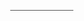 
<html>
<head>
<meta name="viewport" content="width=device-width, initial-scale=1">






  <title>Bootstrap 5 Example</title>
  <meta charset="utf-8">
  <meta name="viewport" content="width=device-width, initial-scale=1">
  <link href="https://cdn.jsdelivr.net/npm/bootstrap@5.3.3/dist/css/bootstrap.min.css" rel="stylesheet">
  <script src="https://cdn.jsdelivr.net/npm/bootstrap@5.3.3/dist/js/bootstrap.bundle.min.js"></script>





<style>



* {box-sizing: border-box}

body, html {
  height: 100%;
 margin: 0;
  font-family: Arial;

}

.tabla {
  background-color: #555;
  color: white;
  float: left;
  border: none;
  outline: none;
  cursor: pointer;
  padding: 0.1px 0.1px;
  font-size: 20px;
  width: 25%;
}

.tabla:hover {
  background-color: #777;
}

.contenido {
  color: white;
  display: none;
  padding: 1px 1px;
  height: 105%;
}


#Inicio {background-color: black;}
#News {background-color: black;}
#otro {background-color: black;}
#About {background-color: black;}
#Especial {background-color: black;}













.bg-image {
  /* Full height */
  height: 100%; 
  
  /* Center and scale the image nicely */
  background-position: center;
  background-repeat: no-repeat;
  background-size: cover;
}

/* Images used */
.img1 { background-image: url("https://i.pinimg.com/736x/fe/b8/2d/feb82d3d0dccb51e13414c539652f282.jpg"); }
.img2 { background-image: url("https://i.pinimg.com/736x/58/34/a8/5834a8af5844d0c6075f0aff65959d56.jpg"); }
.img3 { background-image: url("https://i.pinimg.com/736x/90/5c/f8/905cf8adc890477aea2447bef5168f1e.jpg"); }
.img4 { background-image: url("https://i.pinimg.com/736x/88/4d/25/884d25218b66bf5756f408aa3103202c.jpg"); }
.img5 { background-image: url("https://i.pinimg.com/736x/eb/15/db/eb15db04a5343837dca538694f4df136.jpg"); }
.img6 { background-image: url("https://i.pinimg.com/736x/6e/db/4a/6edb4a1d2354b50cb9789c824ce82be0.jpg"); }

/* Position text in the middle of the page/image */
.bg-text {
  background-color: rgb(0,0,0); /* Fallback color */
  background-color: rgba(0,0,0, 0.4); /* Black w/opacity/see-through */
  color: white;
  font-weight: bold;
  font-size: 80px;
  border: 10px solid #f1f1f1;
  position: fixed;
  top: 50%;
  left: 50%;
  transform: translate(-50%, -50%);
  z-index: 1;
  width: 400px;
  padding: 10px;
  text-align: center;
}


.imgine{
   height: 100%; 
     width: 100%;

}












/* From Uiverse.io by JaydipPrajapati1910 */ 
.Comenzar {
  width: 180px;
  height: 50px;
  border-radius: 5px;
  border: none;
  transition: all 0.5s ease-in-out;
  font-size: 20px;
  font-family: Verdana, Geneva, Tahoma, sans-serif;
  font-weight: 600;
  display: flex;
  align-items: center;
  background: #040f16;
  color: #f5f5f5;
}

.Comenzar:hover {
  box-shadow: 0 0 20px 0px #2e2e2e3a;
}

.Comenzar .iconico {
  position: absolute;
  height: 40px;
  width: 70px;
  display: flex;
  justify-content: center;
  align-items: center;
  transition: all 0.5s;
}

.Comenzar .textCo {
  transform: translateX(55px);
}

.Comenzar:hover .iconico {
  width: 175px;
}

.Comenzar:hover .textCo {
  transition: all 0.5s;
  opacity: 0;
}

.Comenzar:focus {
  outline: none;
}

.Comenzar:active .iconico {
  transform: scale(0.85);
}












/* From Uiverse.io by Z4drus */ 
.button-containering {
  display: flex;
  justify-content: center;
  margin: 20px;
}

.button-3d {
  -webkit-appearance: none;
  appearance: none;
  position: relative;
  border-width: 0;
  padding: 0 8px;
  min-width: 4em;
  min-height: 4em;
  box-sizing: border-box;
  background: transparent;
  font: inherit;
  cursor: pointer;
  margin: 10px;
  border-radius: 20px;
}

.button-top {
  display: flex;
  align-items: center;
  justify-content: center;
  position: relative;
  z-index: 2;
  padding: 8px 16px;
  transform: translateY(0);
  color: #fff;
  background-image: linear-gradient(145deg, #6a11cb, #2575fc);
  text-shadow: 0 -1px rgba(0, 0, 0, 0.25);
  border-radius: 20px;
  transition: transform 0.3s, border-radius 0.3s, background 10s;
}

.button-3d:active .button-top {
  border-radius: 10px 10px 8px 8px / 8px;
  transform: translateY(2px);
  background-image: linear-gradient(145deg, #2575fc, #6a11cb);
}

.button-bottom {
  position: absolute;
  z-index: 1;
  bottom: 4px;
  left: 4px;
  border-radius: 20px;
  padding-top: 6px;
  width: calc(100% - 8px);
  height: calc(100% - 10px);
  background-image: linear-gradient(145deg, #2575fc, #6a11cb);
  box-shadow: 0px 2px 3px 0px rgba(0, 0, 0, 0.5);
  transition: border-radius 0.2s, padding-top 0.2s;
}

.button-base {
  position: absolute;
  z-index: 0;
  top: 4px;
  left: 0;
  border-radius: 20px;
  width: 100%;
  height: calc(100% - 4px);
  background-color: rgba(0, 0, 0, 0.15);
  box-shadow: 0 1px 1px 0 rgba(255, 255, 255, 0.75),
    inset 0 2px 2px rgba(0, 0, 0, 0.25);
  transition: border-radius 0.2s, padding-top 0.2s;
}

.button-3d:active .button-bottom {
  border-radius: 10px 10px 8px 8px / 8px;
  padding-top: 0;
}

.button-3d:active .button-base {
  border-radius: 10px 10px 8px 8px / 8px;
}

















.Analisis {
  overflow: hidden;
  border-radius: 0.5rem;
  max-width: 300px;
  background-color: #fff;
  color: #212121;
}

.imagene {
  height: 8rem;
  width: 100%;
  object-fit: cover;
  background-color: rgb(204, 0, 255);
  background-image: linear-gradient(to right, rgb(255, 174, 0), rgb(204, 0, 255));
}

.info {
  padding: 1rem;
  text-align: center;
}

.text-1 {
  font-size: 0.875rem;
  line-height: 1.25rem;
  font-weight: 600;
  letter-spacing: 0.1em;
  text-transform: uppercase;
}

.text-2 {
  margin-top: 1rem;
  font-weight: 900;
  text-transform: uppercase;
}

.text-2 span:first-child {
  font-size: 2.25rem;
  line-height: 2.5rem;
  font-weight: 900;
}

.text-2 span:last-child {
  margin-top: 0.5rem;
  display: block;
  font-size: 0.875rem;
  line-height: 1.25rem;
}

.action {
  margin-top: 1rem;
  display: inline-block;
  width: 100%;
  background-color: rgb(0, 0, 0);
  padding-top: 1rem;
  padding-bottom: 1rem;
  border-radius: 4px;
  font-size: 0.875rem;
  line-height: 1.25rem;
  font-weight: 700;
  letter-spacing: 0.1em;
  text-transform: uppercase;
  color: rgba(255, 255, 255, 1);
  text-decoration: none;
}

.sin {
  margin-top: 1rem;
  font-size: 0.75rem;
  line-height: 1rem;
  font-weight: 500;
  text-transform: uppercase;
  color: rgba(156, 163, 175, 1);
}




















/* From Uiverse.io by adamgiebl */ 
.Img {
  font-family: inherit;
  font-size: 20px;
  background: royalblue;
  color: white;
  padding: 0.7em 1em;
  padding-left: 0.9em;
  display: flex;
  align-items: center;
  border: none;
  border-radius: 16px;
  overflow: hidden;
  transition: all 0.2s;
  cursor: pointer;
}

.Img span {
  display: block;
  margin-left: 0.3em;
  transition: all 0.3s ease-in-out;
}

.Img svg {
  display: block;
  transform-origin: center center;
  transition: transform 0.3s ease-in-out;
}

.Img:hover .svg-wrapper {
  animation: fly-1 0.6s ease-in-out infinite alternate;
}

.Img:hover svg {
  transform: translateX(1.2em) rotate(45deg) scale(1.1);
}

.Img:hover span {
  transform: translateX(5em);
}

.Img:active {
  transform: scale(0.95);
}

@keyframes fly-1 {
  from {
    transform: translateY(0.1em);
  }

  to {
    transform: translateY(-0.1em);
  }
}












body {
  font-family: Verdana, sans-serif;
  margin: 0;
}

* {
  box-sizing: border-box;
}

.row > .column {
  padding: 0 8px;
}

.row:after {
  content: "";
  display: table;
  clear: both;
}

.column {
  float: left;
  width: 25%;
}

/* The Modal (background) */
.modal {
  display: none;
  position: fixed;
  z-index: 1;
  padding-top: 100px;
  left: 0;
  top: 0;
  width: 100%;
  height: 100%;
  overflow: auto;
  background-color: black;
}

/* Modal Content */
.modal-content {
  position: relative;
  background-color: #fefefe;
  margin: auto;
  padding: 0;
  width: 90%;
  max-width: 1200px;
}

/* The Close Button */
.close {
  color: white;
  position: absolute;
  top: 10px;
  right: 25px;
  font-size: 35px;
  font-weight: bold;
}

.close:hover,
.close:focus {
  color: #999;
  text-decoration: none;
  cursor: pointer;
}

.mySlides {
  display: none;
}

.cursor {
  cursor: pointer;
}

/* Next & previous buttons */
.prev,
.next {
  cursor: pointer;
  position: absolute;
  top: 50%;
  width: auto;
  padding: 16px;
  margin-top: -50px;
  color: white;
  font-weight: bold;
  font-size: 20px;
  transition: 0.6s ease;
  border-radius: 0 3px 3px 0;
  user-select: none;
  -webkit-user-select: none;
}

/* Position the "next button" to the right */
.next {
  right: 0;
  border-radius: 3px 0 0 3px;
}

/* On hover, add a black background color with a little bit see-through */
.prev:hover,
.next:hover {
  background-color: rgba(0, 0, 0, 0.8);
}

/* Number text (1/3 etc) */
.numbertext {
  color: #f2f2f2;
  font-size: 12px;
  padding: 8px 12px;
  position: absolute;
  top: 0;
}

img {
  margin-bottom: -4px;
}

.caption-container {
  text-align: center;
  background-color: black;
  padding: 2px 16px;
  color: white;
}

.demo {
  opacity: 0.6;
}

.active,
.demo:hover {
  opacity: 1;
}

img.hover-shadow {
  transition: 0.3s;
}

.hover-shadow:hover {
  box-shadow: 0 4px 8px 0 rgba(0, 0, 0, 0.2), 0 6px 20px 0 rgba(0, 0, 0, 0.19);
}



</style>
</head>
<body>





<button class="tabla" onclick="openPage('About', this,)"></button>













<div id="Inicio" class="contenido">


<div><img class="imgine" src="https://i.pinimg.com/736x/fe/b8/2d/feb82d3d0dccb51e13414c539652f282.jpg"></div>
<div><img class="imgine" src="https://i.pinimg.com/736x/58/34/a8/5834a8af5844d0c6075f0aff65959d56.jpg"></div>
<div><img class="imgine" src="https://i.pinimg.com/736x/90/5c/f8/905cf8adc890477aea2447bef5168f1e.jpg"></div>
<div><img class="imgine" src="https://i.pinimg.com/736x/88/4d/25/884d25218b66bf5756f408aa3103202c.jpg"></div>
<div><img class="imgine" src="https://i.pinimg.com/736x/eb/15/db/eb15db04a5343837dca538694f4df136.jpg"></div>
<div><img class="imgine" src="https://i.pinimg.com/736x/6e/db/4a/6edb4a1d2354b50cb9789c824ce82be0.jpg"></div>
<div class="bg-text">

 Equipo 1

<br>





<center>
<button class="Comenzar" onclick="openPage('News', this,)">
    <span class="iconico">
        <svg xmlns="http://www.w3.org/2000/svg" width="20" height="24" fill="currentColor" class="bi bi-airplane-fill" viewBox="0 0 16 16">
  <path d="M6.428 1.151C6.708.591 7.213 0 8 0s1.292.592 1.572 1.151C9.861 1.73 10 2.431 10 3v3.691l5.17 2.585a1.5 1.5 0 0 1 .83 1.342V12a.5.5 0 0 1-.582.493l-5.507-.918-.375 2.253 1.318 1.318A.5.5 0 0 1 10.5 16h-5a.5.5 0 0 1-.354-.854l1.319-1.318-.376-2.253-5.507.918A.5.5 0 0 1 0 12v-1.382a1.5 1.5 0 0 1 .83-1.342L6 6.691V3c0-.568.14-1.271.428-1.849Z"></path>
</svg>
    </span>
    <span class="textCo">Comenzar</span>
</button></center>
</div>

  
</div>







<div id="News" class="contenido">









<div class="container-fluid p-5 bg-primary text-white text-center">
  <h1>ANÁLISIS DE MODOS Y EFECTOS DE FALLAS</h1>
 
</div>
  
<div class="container mt-5">
  <div class="row">
    <div class="col-sm-4">
 
<div class="Analisis">
  <div class="imagene"><img src="https://i.pinimg.com/736x/86/d6/5c/86d65c162a1de465fbb1ae388182a9fd.jpg" alt="Gi" width="300" height="128"></div>
  <div class="info">
    <p class="text-1">
      Analisis
    </p>

   <div class="text-2">

  <span>El análisis de modos y efectos de fallas (FMEA, por sus siglas en inglés) es una herramienta estructurada que permite identificar, analizar y priorizar posibles problemas en un sistema, proceso, diseño, producto o servicio. Su principal objetivo es anticipar fallas antes de que ocurran, mejorando así la confiabilidad, seguridad y calidad</span>
    </div>
    
  <p class="sin">
    
  </p>
  </div>
</div>


   </div>
    <div class="col-sm-4">

<div class="Analisis">
  <div class="imagene"><img src="https://i.pinimg.com/736x/31/70/9d/31709d6b373cf4ef9d53a6461b4152be.jpg" alt="Gi" width="300" height="128"></div>
  <div class="info">
    <p class="text-1">
      Modo de Fallas
    </p>

   <div class="text-2">

  <span>Esto se refiere a las maneras específicas en que un sistema o componente podría fallar. En otras palabras, ¿qué podría salir mal?
</span>
    </div>
    
   <p class="sin">
      Offer valid until 29th April, 2023 *
    </p>
  </div>
</div>
    </div>


  <div class="col-sm-4">
<div class="Analisis">
  <div class="imagene"><img src="https://i.pinimg.com/736x/9b/e5/65/9be565cb56b49790d256d28d98140818.jpg" alt="Gi" width="300" height="128"></div>
  <div class="info">
    <p class="text-1">
      Efectos de la falla
    </p>

   <div class="text-2">

  <span>Aquí se describe el impacto que tendría la falla si llegara a ocurrir. ¿Qué consecuencias habría?

</span>
    </div>
    
   <p class="sin">
   
   </p>
  </div>
</div>
    </div>



</div>


 


<div class="container mt-5">
  <div class="row"> 
    <div class="col-sm-4">

<div class="Analisis">
  <div class="imagene"><img src="https://i.pinimg.com/originals/07/85/e7/0785e7dae354aba21aff4c3752166011.gif" alt="Gi" width="300" height="128"></div>
  <div class="info">
    <p class="text-1">
      Causa de Falla
    </p>

   <div class="text-2">

  <span>Se identifican las razones o condiciones que podrían provocar la falla. ¿Por qué sucedería?

</span>
    </div>
    
   <p class="sin">
    
  </p>
  </div>
</div>
    </div>
<br>






  <div class="col-sm-4">

<div class="Analisis">
  <div class="imagene"><img src="https://i.pinimg.com/736x/16/d7/74/16d774f401e0aa9d589831764b3be204.jpg" alt="Gi" width="300" height="128"></div>
  <div class="info">
    <p class="text-1">
      Severidad (S)
    </p>

   <div class="text-2">

  <span> Evalúa qué tan grave sería el efecto de la falla en caso de que ocurra. Se usa una escala, generalmente de 1 (efecto menor) a 10 (efecto crítico).


</span>
    </div>
    
   <p class="sin">
      
   </p>
  </div>
</div>
    </div>








 <div class="col-sm-4">

<div class="Analisis">
  <div class="imagene"><img src="https://i.pinimg.com/736x/ab/e1/f3/abe1f3b238cb9f68017105f2b4a50bba.jpg" alt="Gi" width="300" height="128"></div>
  <div class="info">
    <p class="text-1">
      Ocurrencia (O)
    </p>

   <div class="text-2">

   <span> Estima con qué frecuencia podría suceder la falla. También se utiliza una escala de 1 (muy improbable) a 10 (muy probable).



</span>
    </div>
    
   <p class="sin">
    
  </p>
  </div>
</div>
    </div>





</div>
</div>






<div class="button-containering">
  <button class="button-3d" onclick="openPage('Inicio', this,)" id="defaultOpen">
    <div class="button-top">
      <span class="material-icons">❮</span>
    </div>
    <div class="button-bottom"></div>
    <div class="button-base"></div>
  </button>
  <button class="button-3d" onclick="openPage('otro', this,)">
    <div class="button-top">
      <span class="material-icons">❯</span>
    </div>
    <div class="button-bottom"></div>
    <div class="button-base"></div>
  </button>
</div>




</div>
</div>










<div id="otro" class="contenido">







<div class="container-fluid p-5 bg-danger text-white text-center">
  <h1>Elementos del PFEMDA</h1>
   
</div>
  
<div class="container mt-5">
  <div class="row">
    <div class="col-sm-4">
      <h3>Proceso</h3>


   <p>Se examina el sistema o proceso completo, identificando las partes críticas y cómo estas interactúan entre sí. El objetivo es entender dónde podrían surgir problemas.
</p>

  







   </div>
    <div class="col-sm-4">
      <h3>Fallas</h3>
      <p>Se identifican los errores o problemas potenciales que podrían aparecer en el sistema o proceso. Esto incluye cualquier punto débil que podría generar un fallo.
</p>
    







   </div>
    <div class="col-sm-4">
      <h3>Efectos</h3>        
      <p>Se analizan las consecuencias de las fallas, tanto en el sistema como en los usuarios, clientes o procesos relacionados. ¿Qué impacto tendría la falla si ocurre?</p>













   </div>
<div class="col-sm-4">
      <h3>Modo</h3>
      <p>Se describen las maneras específicas en que las fallas podrían manifestarse. Esto responde a la pregunta: ¿cómo podría fallar?
</p>
      
   </div>
<div class="col-sm-4">
      <h3>Diagnostico</h3>
      <p>A diferencia del AMEF, el PFEMDA pone énfasis en las estrategias para detectar y diagnosticar fallas rápidamente. Esto incluye herramientas, métodos y procedimientos para minimizar el impacto de los problemas.

</p>
      
   </div>
    <div class="col-sm-4">
      <h3>Analisis</h3>
      <p>Al igual que en el AMEF, las fallas se priorizan con base en su gravedad, frecuencia y facilidad de detección. Esto permite decidir qué problemas deben abordarse primero, ya sea mediante medidas preventivas o correctivas.

</p>
      
   </div>



  </div>
</div>










<div class="button-containering">
  <button class="button-3d" onclick="openPage('News', this,)" id="defaultOpen">
    <div class="button-top">
      <span class="material-icons">❮</span>
    </div>
    <div class="button-bottom"></div>
    <div class="button-base"></div>
  </button>
  <button class="button-3d" onclick="openPage('About', this,)">
    <div class="button-top">
      <span class="material-icons">❯</span>
    </div>
    <div class="button-bottom"></div>
    <div class="button-base"></div>
  </button>
</div>



</div>




<div id="About" class="contenido">

<div class="container-fluid p-5 bg-info text-white text-center">
  <h1>Control Estadistico De Proceso</h1>
</div>
  
<div class="container mt-5">
  <div class="row">
    <div class="col-sm-4">
      <h3>CEP</h3>
      <p>El Control Estadístico de Procesos (CEP), conocido en inglés como Statistical Process Control (SPC), es una técnica que utiliza herramientas estadísticas para supervisar, medir y mejorar la calidad de los procesos productivos.
</p>
    
   </div>
    <div class="col-sm-4">
      <h3>Comceptos y Claves</h3>
      <p>Variabilidad en los procesos:
Todos los procesos tienen algún nivel de variación, que puede clasificarse en dos tipos:
Variabilidad común: Surge de factores naturales inherentes al proceso.
Variabilidad especial: Resulta de problemas específicos o anomalías.
</p>
    
  </div>
    <div class="col-sm-4">
      <h3>CEP Prevencion</h3>        
      <p>El CEP se enfoca en identificar posibles problemas antes de que afecten la calidad del producto o servicio, reduciendo desperdicios y evitando fallas en etapas avanzadas.
El CEP no solo mejora la calidad, sino que también aumenta la eficiencia del proceso al anticipar y corregir problemas antes de que se vuelvan significativos.</p>

   </div>
  </div>
</div>




<br>













<div class="row">
  <div class="column">
    <img src="https://i.pinimg.com/736x/25/67/95/256795c87f033985a28d3e9566c8c406.jpg" style="width:100%" onclick="openModal();currentSlide(1)" class="hover-shadow cursor">
  </div>
  <div class="column">
    <img src="https://i.pinimg.com/736x/b9/34/03/b93403dd4c22378b80253bcf7cb5536a.jpg" style="width:100%" onclick="openModal();currentSlide(2)" class="hover-shadow cursor">
  </div>
  <div class="column">
    <img src="https://i.pinimg.com/736x/16/03/5d/16035d193f863a0ea5d14338124e2b92.jpg" style="width:100%" onclick="openModal();currentSlide(3)" class="hover-shadow cursor">
  </div>
  <div class="column">
    <img src="https://i.pinimg.com/736x/9b/05/ba/9b05ba561a1c0e47548e613d7e07d1b8.jpg" style="width:100%" onclick="openModal();currentSlide(4)" class="hover-shadow cursor">
  </div>
    <div class="column">
    <img src="https://i.pinimg.com/736x/a9/ee/f2/a9eef22eb029950b7b8c978256761ab3.jpg" style="width:100%" onclick="openModal();currentSlide(4)" class="hover-shadow cursor">
  </div>
</div>

<div id="myModal" class="modal">
  <span class="close cursor" onclick="closeModal()">&times;</span>
  <div class="modal-content">

   <div class="mySlides">
      <div class="numbertext">1 / 5</div>
      <img src="https://i.pinimg.com/736x/25/67/95/256795c87f033985a28d3e9566c8c406.jpg" style="width:100%">
    </div>

   <div class="mySlides">
      <div class="numbertext">2 / 5</div>
      <img src="https://i.pinimg.com/736x/b9/34/03/b93403dd4c22378b80253bcf7cb5536a.jpg" style="width:100%">
    </div>

   <div class="mySlides">
      <div class="numbertext">3 / 5</div>
      <img src="https://i.pinimg.com/736x/16/03/5d/16035d193f863a0ea5d14338124e2b92.jpg" style="width:100%">
    </div>
    
   <div class="mySlides">
      <div class="numbertext">4 / 5</div>
      <img src="https://i.pinimg.com/736x/9b/05/ba/9b05ba561a1c0e47548e613d7e07d1b8.jpg" style="width:100%">
    </div>
       <div class="mySlides">
      <div class="numbertext">5 / 5</div>
      <img src="https://i.pinimg.com/736x/a9/ee/f2/a9eef22eb029950b7b8c978256761ab3.jpg" style="width:100%">
    </div>
    
  <a class="prev" onclick="plusSlides(-1)">&#10094;</a>
    <a class="next" onclick="plusSlides(1)">&#10095;</a>

   <div class="caption-container">
      <p id="caption"></p>
    </div>


  <div class="column">
      <img class="demo cursor" src="https://i.pinimg.com/736x/25/67/95/256795c87f033985a28d3e9566c8c406.jpg" style="width:100%" onclick="currentSlide(1)" alt="Nature and sunrise">
    </div>
    <div class="column">
      <img class="demo cursor" src="https://i.pinimg.com/736x/b9/34/03/b93403dd4c22378b80253bcf7cb5536a.jpg" style="width:100%" onclick="currentSlide(2)" alt="Snow">
    </div>
        <div class="column">
      <img class="demo cursor" src="https://i.pinimg.com/736x/16/03/5d/16035d193f863a0ea5d14338124e2b92.jpg" style="width:100%" onclick="currentSlide(3)" alt="Mountains and fjords">
    </div>
    
  <div class="column">
      <img class="demo cursor" src="https://i.pinimg.com/736x/9b/05/ba/9b05ba561a1c0e47548e613d7e07d1b8.jpg" style="width:100%" onclick="currentSlide(4)" alt="Mountains and fjords">
    </div>
    
  <div class="column">
      <img class="demo cursor" src="https://i.pinimg.com/736x/a9/ee/f2/a9eef22eb029950b7b8c978256761ab3.jpg" style="width:100%" onclick="currentSlide(5)" alt="Northern Lights">
    </div>
  </div>
</div>










<br>
<div class="button-containering">
  <button class="button-3d" onclick="openPage('otro', this,)" id="defaultOpen">
    <div class="button-top">
      <span class="material-icons">❮</span>
    </div>
    <div class="button-bottom"></div>
    <div class="button-base"></div>
  </button>
  <button class="button-3d" onclick="openPage('Especial', this,)">
    <div class="button-top">
      <span class="material-icons">❯</span>
    </div>
    <div class="button-bottom"></div>
    <div class="button-base"></div>
  </button>
</div>



</div>


















<div id="Especial" class="contenido">
<div class="container-fluid p-5 bg-warning text-white text-center">
  <h1>PPAP</h1>
</div>
  
<div class="container mt-5">
  <div class="row">
    <div class="col-sm-4">
      
   <p>
        El PPAP (Proceso de Aprobación de Partes de Producción) es un procedimiento estándar, especialmente en la industria automotriz, diseñado para garantizar que los proveedores puedan fabricar piezas o componentes que cumplan con las especificaciones y requisitos del cliente antes de comenzar la producción en masa.
        


</p>


<img src="https://i.pinimg.com/736x/30/72/f3/3072f3d991ad8f3c6c93ab47994a4183.jpg" alt="Girl in a jacket" width="400" height="300">
    
   </div>
  <div class="col-sm-4">
      

<img src="https://i.pinimg.com/736x/37/3e/d3/373ed3e548275f7a22fab498e4ab69a2.jpg" alt="Girl in a jacket" width="400" height="300">
    
   </div>
   <div class="col-sm-4">
           
  <p>Registro de pruebas:
Evidencia de que las piezas cumplen con los requisitos de pruebas físicas, químicas y de rendimiento.
Informe dimensional:
Resultados detallados de las mediciones de las piezas comparadas con el diseño aprobado.

</p>
<img src="https://i.pinimg.com/736x/2e/bd/62/2ebd62360a8b64cacfc4a66e6db72696.jpg" alt="Girl in a jacket" width="400" height="300">
   </div>
  </div>
</div>











<br>
<div class="button-containering">
  <button class="button-3d" onclick="openPage('About', this,)" id="defaultOpen">
    <div class="button-top">
      <span class="material-icons">❮</span>
    </div>
    <div class="button-bottom"></div>
    <div class="button-base"></div>
  </button>
</div>







</div>



















<script>
function openPage(pageName,elmnt,color) {
  var i, tabcontent, tablinks;
  tabcontent = document.getElementsByClassName("contenido");
  for (i = 0; i < tabcontent.length; i++) {
    tabcontent[i].style.display = "none";
  }
  tablinks = document.getElementsByClassName("tabla");
  for (i = 0; i < tablinks.length; i++) {
    tablinks[i].style.backgroundColor = "";
  }
  document.getElementById(pageName).style.display = "block";
  elmnt.style.backgroundColor = color;
}


document.getElementById("defaultOpen").click();

















function openModal() {
  document.getElementById("myModal").style.display = "block";
}

function closeModal() {
  document.getElementById("myModal").style.display = "none";
}

var slideIndex = 1;
showSlides(slideIndex);

function plusSlides(n) {
  showSlides(slideIndex += n);
}

function currentSlide(n) {
  showSlides(slideIndex = n);
}

function showSlides(n) {
  var i;
  var slides = document.getElementsByClassName("mySlides");
  var dots = document.getElementsByClassName("demo");
  var captionText = document.getElementById("caption");
  if (n > slides.length) {slideIndex = 1}
  if (n < 1) {slideIndex = slides.length}
  for (i = 0; i < slides.length; i++) {
      slides[i].style.display = "none";
  }
  for (i = 0; i < dots.length; i++) {
      dots[i].className = dots[i].className.replace(" active", "");
  }
  slides[slideIndex-1].style.display = "block";
  dots[slideIndex-1].className += " active";
  captionText.innerHTML = dots[slideIndex-1].alt;
}



</script>
   
</body>
</html> 

